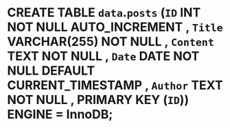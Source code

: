 # CREATE TABLE `data`.`posts` (`ID` INT NOT NULL AUTO_INCREMENT , `Title` VARCHAR(255) NOT NULL , `Content` TEXT NOT NULL , `Date` DATE NOT NULL DEFAULT CURRENT_TIMESTAMP , `Author` TEXT NOT NULL , PRIMARY KEY (`ID`)) ENGINE = InnoDB;
